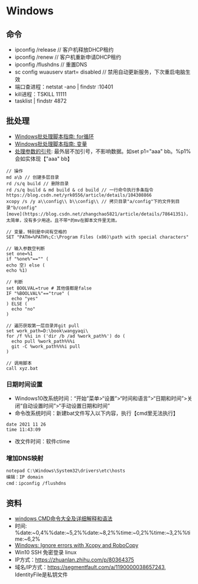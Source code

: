 # Windows

## 命令
* ipconfig /release // 客户机释放DHCP租约
* ipconfig /renew // 客户机重新申请DHCP租约
* ipconfig /flushdns // 重置DNS
* sc config wuauserv start= disabled // 禁用自动更新服务，下次重启电脑生效
* 端口查进程：netstat -ano | findstr :10401
* kill进程：TSKILL 11111
* tasklist | findstr 4872

## 批处理
* [Windows批处理脚本指南: for循环](https://www.jb51.net/article/93170.htm)
* [Windows批处理脚本指南: 变量](https://www.jianshu.com/p/5e364800955e)
* [处理参数的引号](https://blog.csdn.net/cocokim_122/article/details/41896351): 最外层不加引号，不影响数据。如set p1="aaa" bb。%p1%会如实体现【"aaa" bb】

```
// 操作
md a\b // 创建多层目录
rd /s/q build // 删除目录
rd /s/q build & md build & cd build // 一行命令执行多条指令 https://blog.csdn.net/yrk0556/article/details/104308866
xcopy /s /y a\\config\\ b\\config\\ // 拷贝目录"a/config"下的文件到目录"b/config"
[move](https://blog.csdn.net/zhangchao5821/article/details/78641351)，太简单，没有多少用途。且不带*的mv在脚本文件里无效。

// 变量，特别是中间有空格的
SET "PATH=%PATH%;C:\Program Files (x86)\path with special characters"

// 输入参数空判断
set one=%1
if "%one%"=="" (
echo 空) else (
echo %1)

// 判断
set BOOLVAL=true # 其他值都是false
IF "%BOOLVAL%"=="true" (
  echo "yes"
) ELSE (
  echo "no"
)

// 遍历获取第一层目录并git pull
set work_path=D:\book\wangyaqi\
for /f %%i in ('dir /b /ad %work_path%') do (
  echo pull %work_path%%%i
  git -C %work_path%%%i pull
)

// 调用脚本
call xyz.bat
```

### 日期时间设置
* Windows10改系统时间：“开始”菜单>“设置”>“时间和语言”>“日期和时间”>关闭“自动设置时间”>“手动设置日期和时间”
* 命令改系统时间：新建bat文件写入以下内容，执行【cmd里无法执行】
```
date 2021 11 26
time 11:43:09
```
* 改文件时间：软件ctime

### 增加DNS映射
```
notepad C:\Windows\System32\drivers\etc\hosts
编辑：IP domain
cmd：ipconfig /flushdns
```

## 资料
* [windows CMD命令大全及详细解释和语法](http://xstarcd.github.io/wiki/windows/windows_cmd_syntax.html)
* 时间: %date:~0,4%%date:~5,2%%date:~8,2%%time:~0,2%%time:~3,2%%time:~6,2%
* [Windows: Ignore errors with Xcopy and RoboCopy](https://djlab.com/2010/12/windows-ignore-errors-with-xcopy-and-robocopy/)
* Win10 SSH 免密登录 linux
 * IP方式：https://zhuanlan.zhihu.com/p/80364375
 * 域名/IP方式：https://segmentfault.com/a/1190000038657243, IdentityFile是私钥文件
